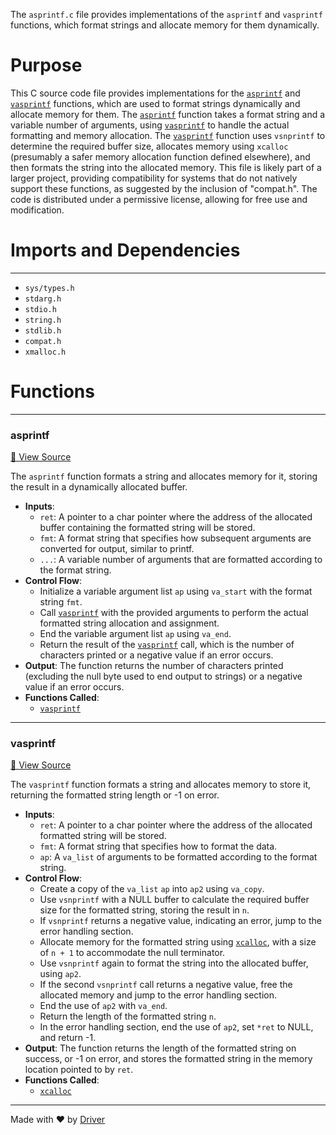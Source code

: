 <!--------------------------------------------------------------------------------->
<!-- IMPORTANT: This file is auto-generated by Driver (https://driver.ai). -------->
<!-- Manual edits may be overwritten on future commits. --------------------------->
<!--------------------------------------------------------------------------------->

The `asprintf.c` file provides implementations of the `asprintf` and `vasprintf` functions, which format strings and allocate memory for them dynamically.

# Purpose
This C source code file provides implementations for the [`asprintf`](<#asprintf>) and [`vasprintf`](<#vasprintf>) functions, which are used to format strings dynamically and allocate memory for them. The [`asprintf`](<#asprintf>) function takes a format string and a variable number of arguments, using [`vasprintf`](<#vasprintf>) to handle the actual formatting and memory allocation. The [`vasprintf`](<#vasprintf>) function uses `vsnprintf` to determine the required buffer size, allocates memory using `xcalloc` (presumably a safer memory allocation function defined elsewhere), and then formats the string into the allocated memory. This file is likely part of a larger project, providing compatibility for systems that do not natively support these functions, as suggested by the inclusion of "compat.h". The code is distributed under a permissive license, allowing for free use and modification.
# Imports and Dependencies

---
- `sys/types.h`
- `stdarg.h`
- `stdio.h`
- `string.h`
- `stdlib.h`
- `compat.h`
- `xmalloc.h`


# Functions

---
### asprintf<!-- {{#callable:asprintf}} -->
[🔗 View Source](<../../../compat/asprintf.c#L27>)

The `asprintf` function formats a string and allocates memory for it, storing the result in a dynamically allocated buffer.
- **Inputs**:
    - `ret`: A pointer to a char pointer where the address of the allocated buffer containing the formatted string will be stored.
    - `fmt`: A format string that specifies how subsequent arguments are converted for output, similar to printf.
    - `...`: A variable number of arguments that are formatted according to the format string.
- **Control Flow**:
    - Initialize a variable argument list `ap` using `va_start` with the format string `fmt`.
    - Call [`vasprintf`](<#vasprintf>) with the provided arguments to perform the actual formatted string allocation and assignment.
    - End the variable argument list `ap` using `va_end`.
    - Return the result of the [`vasprintf`](<#vasprintf>) call, which is the number of characters printed or a negative value if an error occurs.
- **Output**: The function returns the number of characters printed (excluding the null byte used to end output to strings) or a negative value if an error occurs.
- **Functions Called**:
    - [`vasprintf`](<#vasprintf>)


---
### vasprintf<!-- {{#callable:vasprintf}} -->
[🔗 View Source](<../../../compat/asprintf.c#L40>)

The `vasprintf` function formats a string and allocates memory to store it, returning the formatted string length or -1 on error.
- **Inputs**:
    - `ret`: A pointer to a char pointer where the address of the allocated formatted string will be stored.
    - `fmt`: A format string that specifies how to format the data.
    - `ap`: A `va_list` of arguments to be formatted according to the format string.
- **Control Flow**:
    - Create a copy of the `va_list` `ap` into `ap2` using `va_copy`.
    - Use `vsnprintf` with a NULL buffer to calculate the required buffer size for the formatted string, storing the result in `n`.
    - If `vsnprintf` returns a negative value, indicating an error, jump to the error handling section.
    - Allocate memory for the formatted string using [`xcalloc`](<../xmalloc.c.md#xcalloc>), with a size of `n + 1` to accommodate the null terminator.
    - Use `vsnprintf` again to format the string into the allocated buffer, using `ap2`.
    - If the second `vsnprintf` call returns a negative value, free the allocated memory and jump to the error handling section.
    - End the use of `ap2` with `va_end`.
    - Return the length of the formatted string `n`.
    - In the error handling section, end the use of `ap2`, set `*ret` to NULL, and return -1.
- **Output**: The function returns the length of the formatted string on success, or -1 on error, and stores the formatted string in the memory location pointed to by `ret`.
- **Functions Called**:
    - [`xcalloc`](<../xmalloc.c.md#xcalloc>)



---
Made with ❤️ by [Driver](https://www.driver.ai/)